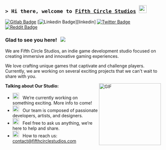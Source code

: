 <!-- List Of Websites-->
[gitlab]: https://gitlab.com/the-fifth-circle
[twitter]: https://twitter.com/FifthCircleGames
[reddit]: https://www.reddit.com/user/FifthCircleStudios
[github]: https://github.com/fifthcirclestudios
[outlook]: mailto:contact@fifthcirclestudios.com
[paypal]: https://paypal.me/fifthcirclestudios

### <samp>&gt; Hi there, welcome to <a href="https://twitter.com/FifthCircleGames" target="_blank">Fifth Circle Studios</a> <img src="https://media.giphy.com/media/hvRJCLFzcasrR4ia7z/giphy.gif" width="25"> </samp>

[![Gitlab Badge](https://img.shields.io/badge/gitlab-orange?style=flat-square&logo=gitlab&logoColor=white)][gitlab]
[![Linkedin Badge](https://img.shields.io/badge/-LinkedIn-0a66c2?style=flat-square&logo=Linkedin&logoColor=white)][linkedin]
[![Twitter Badge](https://img.shields.io/badge/-Twitter-000000?style=flat-square&logo=X&logoColor=white)][twitter]
[![Reddit Badge](https://img.shields.io/badge/-Reddit-ff4500?style=flat-square&logo=reddit&logoColor=white)][reddit]

### Glad to see you here! &nbsp; ![](https://visitor-badge.laobi.icu/badge?page_id=fifth-circle-studios)

We are Fifth Circle Studios, an indie game development studio focused on creating immersive and innovative gaming experiences.

We love crafting unique games that captivate and challenge players. Currently, we are working on several exciting projects that we can't wait to share with you.

<img align="right" alt="GIF" src="https://i.giphy.com/media/v1.Y2lkPTc5MGI3NjExcHg0cDNjeWljNGR6cjQ3ZHZ6d3VieDM2Znh5NnF6NzFycmxzbXA2dSZlcD12MV9pbnRlcm5hbF9naWZfYnlfaWQmY3Q9Zw/ejm8tkFonl8o8/giphy.gif" height="200" />

**Talking about Our Studio:**

- <img src="https://github.com/Gapur/Gapur/blob/main/assets/developer.gif?raw=true" width="21" />&nbsp;&nbsp; We’re currently working on something exciting. More info to come!
- <img src="https://github.com/Gapur/Gapur/blob/main/assets/lightning.gif?raw=true" width="21" />&nbsp;&nbsp; Our team is composed of passionate developers, artists, and designers.
- <img src="https://github.com/Gapur/Gapur/blob/main/assets/message.gif?raw=true" width="21" />&nbsp;&nbsp; Feel free to ask us anything, we’re here to help and share.
- <img src="https://github.com/Gapur/Gapur/blob/main/assets/letterbox.gif?raw=true" width="21" />&nbsp;&nbsp; How to reach us: [contact@fifthcirclestudios.com][outlook]

</br>
